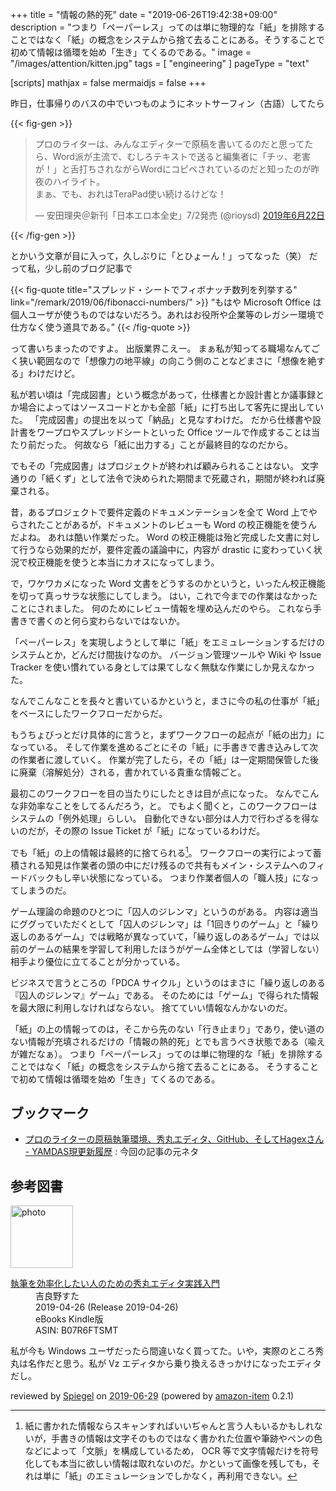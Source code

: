 +++
title = "情報の熱的死"
date =  "2019-06-26T19:42:38+09:00"
description = "つまり「ペーパーレス」ってのは単に物理的な「紙」を排除することではなく「紙」の概念をシステムから捨て去ることにある。そうすることで初めて情報は循環を始め「生き」てくるのである。"
image = "/images/attention/kitten.jpg"
tags = [ "engineering" ]
pageType = "text"

[scripts]
  mathjax = false
  mermaidjs = false
+++

昨日，仕事帰りのバスの中でいつものようにネットサーフィン（古語）してたら

{{< fig-gen >}}
<blockquote class="twitter-tweet" data-lang="ja"><p lang="ja" dir="ltr">プロのライターは、みんなエディターで原稿を書いてるのだと思ってたら、Word派が主流で、むしろテキストで送ると編集者に「チッ、老害が！」と舌打ちされながらWordにコピペされているのだと知ったのが昨夜のハイライト。<br>まぁ、でも、おれはTeraPad使い続けるけどな！</p>&mdash; 安田理央＠新刊「日本エロ本全史」7/2発売 (@rioysd) <a href="https://twitter.com/rioysd/status/1142224370737143809?ref_src=twsrc%5Etfw">2019年6月22日</a></blockquote>
{{< /fig-gen >}}

とかいう文章が目に入って，久しぶりに「とひょーん！」ってなった（笑）
だって私，少し前のブログ記事で

{{< fig-quote title="スプレッド・シートでフィボナッチ数列を列挙する" link="/remark/2019/06/fibonacci-numbers/" >}}
<q>もはや Microsoft Office は個人ユーザが使うものではないだろう。あれはお役所や企業等のレガシー環境で仕方なく使う道具である。</q>
{{< /fig-quote >}}

って書いちまったのですよ。
出版業界こえー。
まぁ私が知ってる職場なんてごく狭い範囲なので「想像力の地平線」の向こう側のことなどまさに「想像を絶する」わけだけど。

私が若い頃は「完成図書」という概念があって，仕様書とか設計書とか議事録とか場合によってはソースコードとかも全部「紙」に打ち出して客先に提出していた。
「完成図書」の提出を以って「納品」と見なすわけだ。
だから仕様書や設計書をワープロやスプレッドシートといった Office ツールで作成することは当たり前だった。
何故なら「紙に出力する」ことが最終目的なのだから。

でもその「完成図書」はプロジェクトが終われば顧みられることはない。
文字通りの「紙くず」として法令で決められた期間まで死蔵され，期間が終われば廃棄される。

昔，あるプロジェクトで要件定義のドキュメンテーションを全て Word 上でやらされたことがあるが，ドキュメントのレビューも Word の校正機能を使うんだよね。
あれは酷い作業だった。
Word の校正機能は殆ど完成した文書に対して行うなら効果的だが，要件定義の議論中に，内容が drastic に変わっていく状況で校正機能を使うと本当にカオスになってしまう。

で，ワケワカメになった Word 文書をどうするのかというと，いったん校正機能を切って真っサラな状態にしてしまう。
はい，これで今までの作業はなかったことにされました。
何のためにレビュー情報を埋め込んだのやら。
これなら手書きで書くのと何ら変わらないではないか。

「ペーパーレス」を実現しようとして単に「紙」をエミュレーションするだけのシステムとか，どんだけ間抜けなのか。
バージョン管理ツールや Wiki や Issue Tracker を使い慣れている身としては果てしなく無駄な作業にしか見えなかった。

なんでこんなことを長々と書いているかというと，まさに今の私の仕事が「紙」をベースにしたワークフローだからだ。

もうちょびっとだけ具体的に言うと，まずワークフローの起点が「紙の出力」になっている。
そして作業を進めるごとにその「紙」に手書きで書き込みして次の作業者に渡していく。
作業が完了したら，その「紙」は一定期間保管した後に廃棄（溶解処分）される，書かれている貴重な情報ごと。

最初このワークフローを目の当たりにしたときは目が点になった。
なんでこんな非効率なことをしてるんだろう，と。
でもよく聞くと，このワークフローはシステムの「例外処理」らしい。
自動化できない部分は人力で行わざるを得ないのだが，その際の Issue Ticket が「紙」になっているわけだ。

でも「紙」の上の情報は最終的に捨てられる[^pp1]。
ワークフローの実行によって蓄積される知見は作業者の頭の中にだけ残るので共有もメイン・システムへのフィードバックもし辛い状態になっている。
つまり作業者個人の「職人技」になってしまうのだ。

[^pp1]: 紙に書かれた情報ならスキャンすればいいぢゃんと言う人もいるかもしれないが，手書きの情報は文字そのものではなく書かれた位置や筆跡やペンの色などによって「文脈」を構成しているため， OCR 等で文字情報だけを符号化しても本当に欲しい情報は取れないのだ。かといって画像を残しても，それは単に「紙」のエミュレーションでしかなく，再利用できない。

ゲーム理論の命題のひとつに「囚人のジレンマ」というのがある。
内容は適当にググっていただくとして「囚人のジレンマ」は「1回きりのゲーム」と「繰り返しのあるゲーム」では戦略が異なっていて，「繰り返しのあるゲーム」では以前のゲームの結果を学習して利用したほうがゲーム全体としては（学習しない）相手より優位に立てることが分かっている。

ビジネスで言うところの「PDCA サイクル」というのはまさに「繰り返しのある『囚人のジレンマ』ゲーム」である。
そのためには「ゲーム」で得られた情報を最大限に利用しなければならない。
捨てていい情報なんかないのだ。

「紙」の上の情報ってのは，そこから先のない「行き止まり」であり，使い道のない情報が充填されるだけの「情報の熱的死」とでも言うべき状態である（喩えが雑だなぁ）。
つまり「ペーパーレス」ってのは単に物理的な「紙」を排除することではなく「紙」の概念をシステムから捨て去ることにある。
そうすることで初めて情報は循環を始め「生き」てくるのである。

## ブックマーク

- [プロのライターの原稿執筆環境、秀丸エディタ、GitHub、そしてHagexさん - YAMDAS現更新履歴](https://yamdas.hatenablog.com/entry/20190624/writingtool) : 今回の記事の元ネタ

## 参考図書

<div class="hreview">
  <div class="photo"><a class="item url" href="https://www.amazon.co.jp/%E5%9F%B7%E7%AD%86%E3%82%92%E5%8A%B9%E7%8E%87%E5%8C%96%E3%81%97%E3%81%9F%E3%81%84%E4%BA%BA%E3%81%AE%E3%81%9F%E3%82%81%E3%81%AE%E7%A7%80%E4%B8%B8%E3%82%A8%E3%83%87%E3%82%A3%E3%82%BF%E5%AE%9F%E8%B7%B5%E5%85%A5%E9%96%80-%E5%90%89%E8%89%AF%E9%87%8E%E3%81%99%E3%81%9F-ebook/dp/B07R6FTSMT?SubscriptionId=AKIAJYVUJ3DMTLAECTHA&tag=baldandersinf-22&linkCode=xm2&camp=2025&creative=165953&creativeASIN=B07R6FTSMT"><img src="https://images-fe.ssl-images-amazon.com/images/I/41DRABeOr8L._SL160_.jpg" width="100" alt="photo"></a></div>
  <dl class="fn">
    <dt><a href="https://www.amazon.co.jp/%E5%9F%B7%E7%AD%86%E3%82%92%E5%8A%B9%E7%8E%87%E5%8C%96%E3%81%97%E3%81%9F%E3%81%84%E4%BA%BA%E3%81%AE%E3%81%9F%E3%82%81%E3%81%AE%E7%A7%80%E4%B8%B8%E3%82%A8%E3%83%87%E3%82%A3%E3%82%BF%E5%AE%9F%E8%B7%B5%E5%85%A5%E9%96%80-%E5%90%89%E8%89%AF%E9%87%8E%E3%81%99%E3%81%9F-ebook/dp/B07R6FTSMT?SubscriptionId=AKIAJYVUJ3DMTLAECTHA&tag=baldandersinf-22&linkCode=xm2&camp=2025&creative=165953&creativeASIN=B07R6FTSMT">執筆を効率化したい人のための秀丸エディタ実践入門</a></dt>
	<dd>吉良野すた</dd>
    <dd> 2019-04-26 (Release 2019-04-26)</dd>
    <dd>eBooks Kindle版</dd>
    <dd>ASIN: B07R6FTSMT</dd>
  </dl>
  <p class="description">私が今も Windows ユーザだったら間違いなく買ってた。いや，実際のところ秀丸は名作だと思う。私が Vz エディタから乗り換えるきっかけになったエディタだし。</p>
  <p class="powered-by" >reviewed by <a href='#maker' class='reviewer'>Spiegel</a> on <abbr class="dtreviewed" title="2019-06-29">2019-06-29</abbr> (powered by <a href="https://github.com/spiegel-im-spiegel/amazon-item" >amazon-item</a> 0.2.1)</p>
</div>
